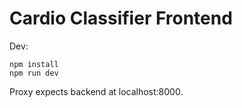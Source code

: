 # Cardio Classifier Frontend

Dev:
```
npm install
npm run dev
```

Proxy expects backend at localhost:8000.
